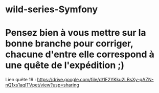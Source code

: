 # wild-series-Symfony

# Pensez bien à vous mettre sur la bonne branche pour corriger, chacune d'entre elle correspond à une quête de l'expédition ;) #

Lien quête 19 : 
https://drive.google.com/file/d/1F2YKku2LBsXy-gAZN-nQ1xs1aqlTVpet/view?usp=sharing

